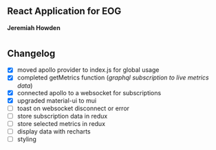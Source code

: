 ## React Application for EOG

**Jeremiah Howden**

#

## Changelog
- [x] moved apollo provider to index.js for global usage
- [x] completed getMetrics function (*graphql subscription to live metrics data*)
- [x] connected apollo to a websocket for subscriptions
- [x] upgraded material-ui to mui
- [ ] toast on websocket disconnect or error
- [ ] store subscription data in redux
- [ ] store selected metrics in redux
- [ ] display data with recharts
- [ ] styling